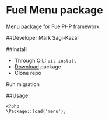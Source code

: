 Fuel Menu package
=========

Menu package for FuelPHP framework.

##Developer
Márk Sági-Kazár

##Install
* Through OIL: ````oil install````
* [Download](https://github.com/sagikazarmark/fuel-menu/archive/master.zip) package
* Clone repo

Run migration

##Usage
````
<?php
\Package::load('menu');